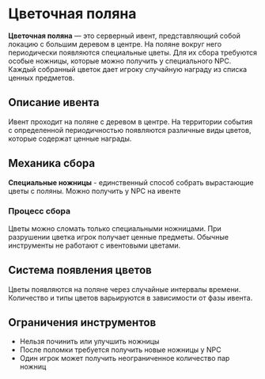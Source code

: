 # Цветочная поляна

**Цветочная поляна** — это серверный ивент, представляющий собой локацию с большим деревом в центре. На поляне вокруг него периодически появляются специальные цветы. Для их сбора требуются особые ножницы, которые можно получить у специального NPC. Каждый собранный цветок дает игроку случайную награду из списка ценных предметов.

## Описание ивента

Ивент проходит на поляне с деревом в центре. На территории события с определенной периодичностью появляются различные виды цветов, которые содержат ценные награды.

## Механика сбора

**Специальные ножницы** - единственный способ собрать вырастающие цветы с поляны. Можно получить у NPC на ивенте

### Процесс сбора
Цветы можно сломать только специальными ножницами. При разрушении цветка игрок получает ценные предметы. Обычные инструменты не работают с ивентовыми цветами.

## Система появления цветов

Цветы появляются на поляне через случайные интервалы времени. Количество и типы цветов варьируются в зависимости от фазы ивента.

## Ограничения инструментов

- Нельзя починить или улучшить ножницы
- После поломки требуется получить новые ножницы у NPC
- Один игрок может получить неограниченное количество пар ножниц